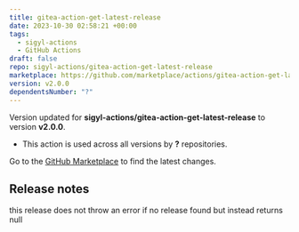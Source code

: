```yaml
---
title: gitea-action-get-latest-release
date: 2023-10-30 02:58:21 +00:00
tags:
  - sigyl-actions
  - GitHub Actions
draft: false
repo: sigyl-actions/gitea-action-get-latest-release
marketplace: https://github.com/marketplace/actions/gitea-action-get-latest-release
version: v2.0.0
dependentsNumber: "?"
---
```



Version updated for **sigyl-actions/gitea-action-get-latest-release** to version **v2.0.0**.
- This action is used across all versions by **?** repositories.

Go to the [GitHub Marketplace](https://github.com/marketplace/actions/gitea-action-get-latest-release) to find the latest changes.

## Release notes

this release does not throw an error if no release found but instead returns null
